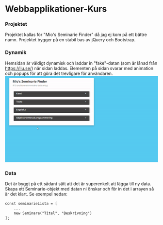 # Webbapplikationer-Kurs
### Projektet
Projektet kallas för "Mio's Seminarie Finder" då jag ej kom på ett bättre namn.
Projektet bygger på en stabil bas av jQuery och Bootstrap.

### Dynamik
Hemsidan är väldigt dynamisk och laddar in "fake"-datan (som är lånad från https://liu.se/) när sidan laddas.
Elementen på sidan svarar med animation och popups för att göra det trevligare för användaren.
![GIF av hemsidan](showcase.gif)

### Data
Det är byggt på ett sådant sätt att det är superenkelt att lägga till ny data.
Skapa ett Seminarie-objekt med datan ni önskar och för in det i arrayen så är det klart.
Se exempel nedan:
```
const seminarieLista = [
    ...
    new Seminare("Titel", "Beskrivning")
];
```